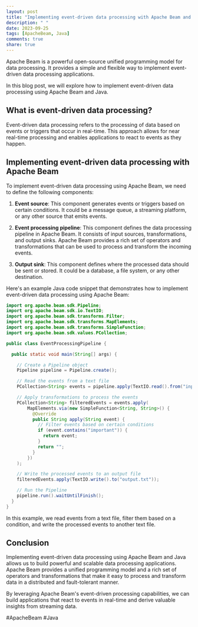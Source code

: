 ```yaml
---
layout: post
title: "Implementing event-driven data processing with Apache Beam and Java"
description: " "
date: 2023-09-25
tags: [ApacheBeam, Java]
comments: true
share: true
---
```


Apache Beam is a powerful open-source unified programming model for data processing. It provides a simple and flexible way to implement event-driven data processing applications.

In this blog post, we will explore how to implement event-driven data processing using Apache Beam and Java.

## What is event-driven data processing?

Event-driven data processing refers to the processing of data based on events or triggers that occur in real-time. This approach allows for near real-time processing and enables applications to react to events as they happen.

## Implementing event-driven data processing with Apache Beam

To implement event-driven data processing using Apache Beam, we need to define the following components:

1. **Event source**: This component generates events or triggers based on certain conditions. It could be a message queue, a streaming platform, or any other source that emits events.

2. **Event processing pipeline**: This component defines the data processing pipeline in Apache Beam. It consists of input sources, transformations, and output sinks. Apache Beam provides a rich set of operators and transformations that can be used to process and transform the incoming events.

3. **Output sink**: This component defines where the processed data should be sent or stored. It could be a database, a file system, or any other destination.

Here's an example Java code snippet that demonstrates how to implement event-driven data processing using Apache Beam:

```java
import org.apache.beam.sdk.Pipeline;
import org.apache.beam.sdk.io.TextIO;
import org.apache.beam.sdk.transforms.Filter;
import org.apache.beam.sdk.transforms.MapElements;
import org.apache.beam.sdk.transforms.SimpleFunction;
import org.apache.beam.sdk.values.PCollection;

public class EventProcessingPipeline {

  public static void main(String[] args) {

    // Create a Pipeline object
    Pipeline pipeline = Pipeline.create();

    // Read the events from a text file
    PCollection<String> events = pipeline.apply(TextIO.read().from("input.txt"));

    // Apply transformations to process the events
    PCollection<String> filteredEvents = events.apply(
        MapElements.via(new SimpleFunction<String, String>() {
          @Override
          public String apply(String event) {
            // Filter events based on certain conditions
            if (event.contains("important")) {
              return event;
            }
            return "";
          }
        })
    );

    // Write the processed events to an output file
    filteredEvents.apply(TextIO.write().to("output.txt"));

    // Run the Pipeline
    pipeline.run().waitUntilFinish();
  }
}
```

In this example, we read events from a text file, filter them based on a condition, and write the processed events to another text file.

## Conclusion

Implementing event-driven data processing using Apache Beam and Java allows us to build powerful and scalable data processing applications. Apache Beam provides a unified programming model and a rich set of operators and transformations that make it easy to process and transform data in a distributed and fault-tolerant manner.

By leveraging Apache Beam's event-driven processing capabilities, we can build applications that react to events in real-time and derive valuable insights from streaming data.

#ApacheBeam #Java